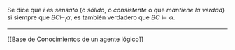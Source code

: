 Se dice que $i$ es *sensato* (o *sólido*, o *consistente* o que *mantiene la verdad*) si siempre que $BC ⊢_i α$, es también verdadero que $BC \models α$.
***
[[Base de Conocimientos de un agente lógico]]